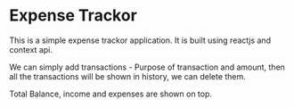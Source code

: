 # Expense Trackor

This is a simple expense trackor application. It is built using reactjs and context api.

We can simply add transactions - Purpose of transaction and amount, then all the transactions will be shown in history, we can delete them.

Total Balance, income and expenses are shown on top.
